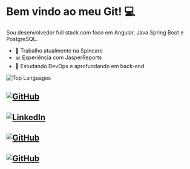 # Bem vindo ao meu Git! :computer:

Sou desenvolvedor full stack com foco em Angular, Java Spring Boot e PostgreSQL.

- 💼 Trabalho atualmente na Spincare
- 📊 Experiência com JasperReports
- 🔧 Estudando DevOps e aprofundando em back-end

![Top Languages](https://github-readme-stats.vercel.app/api/top-langs/?username=Rafael-Alex-Hammes&layout=compact)

## [![GitHub](https://img.shields.io/badge/-GitHub-181717?style=flat&logo=github&logoColor=white)](https://github.com/Rafael-Alex-Hammes)
## [![LinkedIn](https://img.shields.io/badge/-LinkedIn-0077B5?style=flat&logo=linkedin&logoColor=white)](https://www.linkedin.com/in/rafael-alex-hammes/)
## [![GitHub](https://img.shields.io/badge/-GitHub-181717?style=flat&logo=github&logoColor=white)](https://github.com/Rafael-Alex-Hammes)
## [![GitHub](https://img.shields.io/badge/-GitHub-181717?style=flat&logo=github&logoColor=white)](https://github.com/Rafael-Alex-Hammes)


